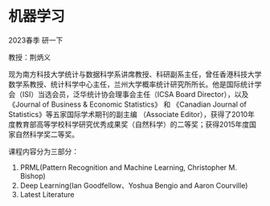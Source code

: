 # 机器学习
2023春季 研一下

教授：荆炳义

现为南方科技大学统计与数据科学系讲席教授、科研副系主任，曾任香港科技大学数学系教授、统计科学中心主任，兰州大学概率统计研究所所长。他是国际统计学会（ISI）当选会员，泛华统计协会理事会主任（ICSA Board Director），以及《Journal of Business & Economic Statistics》 和 《Canadian Journal of Statistics》等五家国际学术期刊的副主编 （Associate Editor），获得了2010年度教育部高等学校科学研究优秀成果奖（自然科学）的二等奖；获得2015年度国家自然科学奖二等奖。

课程内容分为三部分：
1. PRML(Pattern Recognition and Machine Learning, Christopher M. Bishop)
2. Deep Learning(Ian Goodfellow、Yoshua Bengio and Aaron Courville)
3. Latest Literature

[](_sidebar.md ':include')
